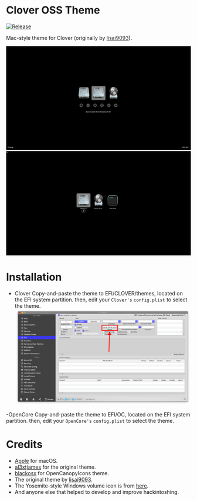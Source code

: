 # Clover OSS Theme
[![Release](https://img.shields.io/badge/download-release-blue.svg)](https://github.com/al3xtjames/clover-theme-oss/releases)

Mac-style theme for Clover (originally by [lisai9093](https://github.com/lisai9093)).

![](Images/Screenshot1.png)
![](Images/Screenshot2.png)

# Installation
- Clover
Copy-and-paste the theme to EFI/CLOVER/themes, located on the EFI system partition. then, edit your `Clover's` `config.plist` to select the theme.
![](Images/Theme.png)

-OpenCore
Copy-and-paste the theme to EFI/OC, located on the EFI system partition. then, edit your `OpenCore's` `config.plist` to select the theme.
# Credits
- [Apple](https://www.apple.com) for macOS.
- [al3xtjames](https://github.com/al3xtjames) for the original theme.
- [blackosx](https://github.com/blackosx/OpenCanopyIcons) for OpenCanopyIcons theme.
- The original theme by [lisai9093](https://github.com/lisai9093).
- The Yosemite-style Windows volume icon is from [here](http://atopsy.deviantart.com/art/Boot-Camp-Assistant-for-OS-X-Yosemite-Re-Upload-500410985).
- And anyone else that helped to develop and improve hackintoshing.


